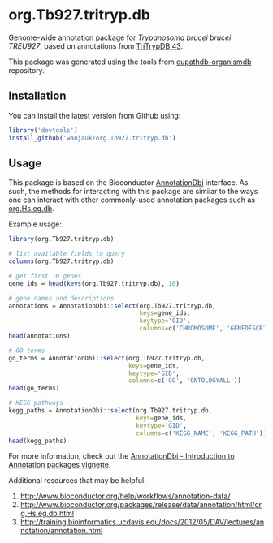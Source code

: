 # org.Tb927.tritryp.db

Genome-wide annotation package for *Trypanosoma brucei brucei TREU927*, based on
annotations from [TriTrypDB 43](http://tritrypdb.org/tritrypdb/).

This package was generated using the tools from
[eupathdb-organismdb](https://github.com/elsayed-lab/eupathdb-organismdb) repository.

Installation
------------

You can install the latest version from Github using:

``` r
library('devtools')
install_github('wanjauk/org.Tb927.tritryp.db')
```

Usage
-----

This package is based on the Bioconductor
[AnnotationDbi](http://www.bioconductor.org/packages/release/bioc/html/AnnotationDbi.html)
interface. As such, the methods for interacting with this package are similar
to the ways one can interact with other commonly-used annotation packages such as
[org.Hs.eg.db](http://www.bioconductor.org/packages/release/data/annotation/html/org.Hs.eg.db.html).

Example usage:

```r
library(org.Tb927.tritryp.db)

# list available fields to query
columns(org.Tb927.tritryp.db)

# get first 10 genes
gene_ids = head(keys(org.Tb927.tritryp.db), 10)

# gene names and descriptions
annotations = AnnotationDbi::select(org.Tb927.tritryp.db, 
                                    keys=gene_ids, 
                                    keytype='GID', 
                                    columns=c('CHROMOSOME', 'GENEDESCRIPTION'))
head(annotations)

# GO terms
go_terms = AnnotationDbi::select(org.Tb927.tritryp.db, 
                                 keys=gene_ids, 
                                 keytype='GID', 
                                 columns=c('GO', 'ONTOLOGYALL'))
head(go_terms)

# KEGG pathways
kegg_paths = AnnotationDbi::select(org.Tb927.tritryp.db,
                                   keys=gene_ids, 
                                   keytype='GID', 
                                   columns=c('KEGG_NAME', 'KEGG_PATH'))
head(kegg_paths)
```

For more information, check out the [AnnotationDbi - Introduction to Annotation
packages vignette](http://www.bioconductor.org/packages/release/bioc/vignettes/AnnotationDbi/inst/doc/IntroToAnnotationPackages.pdf).

Additional resources that may be helpful:

1. http://www.bioconductor.org/help/workflows/annotation-data/
2. http://www.bioconductor.org/packages/release/data/annotation/html/org.Hs.eg.db.html
3. http://training.bioinformatics.ucdavis.edu/docs/2012/05/DAV/lectures/annotation/annotation.html
